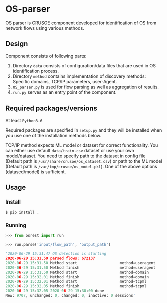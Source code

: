 # OS-parser
OS parser is CRUSOE component developed for identification of OS from network flows using various methods.

## Design
Component consists of following parts:

1. Directory `data` consists of configuration/data files that are used in OS identification process. 
2. Directory `method` contains implementation of discovery methods: Specific domains, TCP/IP parameters, user-Agent.
3. `OS_parser.py` is used for flow parsing as well as aggregation of results.
4. `run.py` serves as an entry point of the component.

## Required packages/versions
At least `Python3.6`.

Required packages are specified in `setup.py` and they will be installed when you use one of the installation methods below.

TCP/IP method expects ML model or dataset for correct functionality. You can either use default `data/train.csv` dataset or use your own model/dataset. 
You need to specify path to the dataset in config file (Default path is `/usr/share/crusoe/os_dataset.csv`) or path to the ML model (Default path is `/var/tmp/crusoe/os_model.pkl`).
One of the above options (datased/model) is sufficient.
## Usage

### Install

```bash
$ pip install .
```

### Running

```python
>>> from osrest import run

>>> run.parse('input/flow_path', 'output_path')

'2020-06-29 15:31.47 OS detection is starting
2020-06-29 15:31.50 parsed flows: 672137
2020-06-29 15:31.50 Method start                   method=useragent
2020-06-29 15:31.50 Method finish                  method=useragent
2020-06-29 15:31.50 Method start                   method=domain
2020-06-29 15:32.01 Method finish                  method=domain
2020-06-29 15:32.01 Method start                   method=tcpml
2020-06-29 15:32.05 Method finish                  method=tcpml
2020-06-29 15:32.05 2020-06-29 15:30:00 done
New: 9707, unchanged: 0, changed: 0, inactive: 0 sessions'

```

